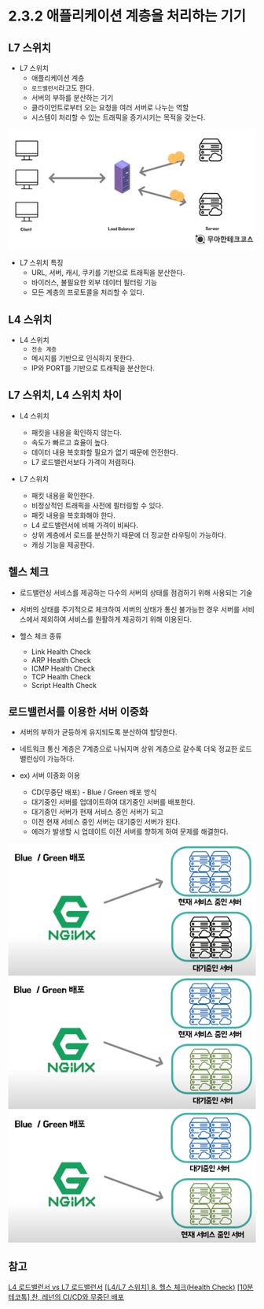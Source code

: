 # 2.3.2 애플리케이션 계층을 처리하는 기기

## L7 스위치

- L7 스위치
    - 애플리케이션 계층
    - `로드밸런서`라고도 한다.
    - 서버의 부하를 분산하는 기기
    - 클라이언트로부터 오는 요청을 여러 서버로 나누는 역할
    - 시스템이 처리할 수 있는 트래픽을 증가시키는 목적을 갖는다.

![2.3.2 Load Balancer.png](image/2.3.2%20Load%20Balancer.png)

- L7 스위치 특징
    - URL, 서버, 캐시, 쿠키를 기반으로 트래픽을 분산한다.
    - 바이러스, 불필요한 외부 데이터 필터링 기능
    - 모든 계층의 프로토콜을 처리할 수 있다.

## L4 스위치

- L4 스위치
    - `전송 계층`
    - 메시지를 기반으로 인식하지 못한다.
    - IP와 PORT를 기반으로 트래픽을 분산한다.

## L7 스위치, L4 스위치 차이

- L4 스위치
    - 패킷을 내용을 확인하지 않는다.
    - 속도가 빠르고 효율이 높다.
    - 데이터 내용 복호화할 필요가 없기 때문에 안전한다.
    - L7 로드밸런서보다 가격이 저렴하다.


- L7 스위치
    - 패킷 내용을 확인한다.
    - 비정상적인 트래픽을 사전에 필터링할 수 있다.
    - 패킷 내용을 복호화해야 한다.
    - L4 로드밸런서에 비해 가격이 비싸다.
    - 상위 계층에서 로드를 분산하기 때문에 더 정교한 라우팅이 가능하다.
    - 캐싱 기능을 제공한다.

## 헬스 체크

- 로드밸런싱 서비스를 제공하는 다수의 서버의 상태를 점검하기 위해 사용되는 기술

- 서버의 상태를 주기적으로 체크하여
  서버의 상태가 통신 불가능한 경우
  서버를 서비스에서 제외하여
  서비스를 원활하게 제공하기 위해 이용된다.


- 헬스 체크 종류
    - Link Health Check
    - ARP Health Check
    - ICMP Health Check
    - TCP Health Check
    - Script Health Check

## 로드밸런서를 이용한 서버 이중화

- 서버의 부하가 균등하게 유지되도록 분산하여 할당한다.


- 네트워크 통신 계층은 7계층으로 나눠지며 상위 계층으로 갈수록 더욱 정교한 로드밸런싱이 가능하다.


- ex) 서버 이중화 이용
    - CD(무중단 배포) - Blue / Green 배포 방식
    - 대기중인 서버를 업데이트하여 대기중인 서버를 배포한다.
    - 대기중인 서버가 현재 서비스 중인 서버가 되고
    - 이전 현재 서비스 중인 서버는 대기중인 서버가 된다.
    - 에러가 발생할 시 업데이트 이전 서버를 향하게 하여 문제를 해결한다.

![2.3.2 Blue-Green-1.png](image/2.3.2%20Blue-Green-1.png)
![2.3.2 Blue-Green-2.png](image/2.3.2%20Blue-Green-2.png)
![2.3.2 Blue-Green-3.png](image/2.3.2%20Blue-Green-3.png)


## 참고

[L4 로드밸런서 vs L7 로드밸런서](https://skstp35.tistory.com/324)
[[L4/L7 스위치] 8. 헬스 체크(Health Check)](https://jesc1249.tistory.com/6)
[[10분 테코톡] 찬, 레넌의 CI/CD와 무중단 배포](https://www.youtube.com/watch?v=sIPU_VkrguI)
